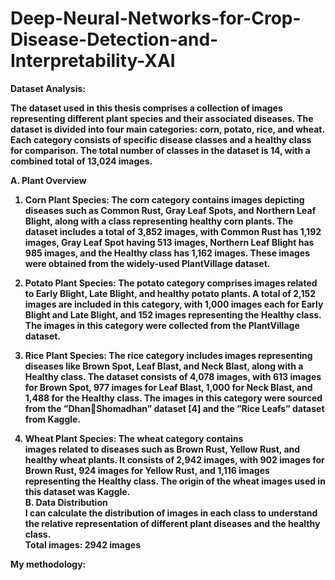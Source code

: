 # Deep-Neural-Networks-for-Crop-Disease-Detection-and-Interpretability-XAI

<strong>Dataset Analysis: <strong> <br>

The dataset used in this thesis comprises a collection of
images representing different plant species and their associated
diseases. The dataset is divided into four main categories:
corn, potato, rice, and wheat. Each category consists of specific
disease classes and a healthy class for comparison. The total
number of classes in the dataset is 14, with a combined total
of 13,024 images.<br>

A. Plant Overview<br>
1) Corn Plant Species: The corn category contains images
depicting diseases such as Common Rust, Gray Leaf Spots, and
Northern Leaf Blight, along with a class representing healthy
corn plants. The dataset includes a total of 3,852 images, with
Common Rust has 1,192 images, Gray Leaf Spot having
513 images, Northern Leaf Blight has 985 images, and
the Healthy class has 1,162 images. These images were
obtained from the widely-used PlantVillage dataset.<br>

2) Potato Plant Species: The potato category comprises
images related to Early Blight, Late Blight, and healthy potato
plants. A total of 2,152 images are included in this category,
with 1,000 images each for Early Blight and Late Blight, and
152 images representing the Healthy class. The images in this
category were collected from the PlantVillage dataset.<br>


3) Rice Plant Species: The rice category includes images
representing diseases like Brown Spot, Leaf Blast, and Neck
Blast, along with a Healthy class. The dataset consists of 4,078
images, with 613 images for Brown Spot, 977 images for Leaf
Blast, 1,000 for Neck Blast, and 1,488 for the Healthy class.
The images in this category were sourced from the ”DhanShomadhan” dataset [4] and the ”Rice Leafs” dataset from
Kaggle.<br>


5) Wheat Plant Species: The wheat category contains<br>
images related to diseases such as Brown Rust, Yellow Rust,
and healthy wheat plants. It consists of 2,942 images, with
902 images for Brown Rust, 924 images for Yellow Rust, and
1,116 images representing the Healthy class. The origin of the
wheat images used in this dataset was Kaggle.<br>
B. Data Distribution<br>
I can calculate the distribution of images in each class
to understand the relative representation of different plant diseases and the healthy class. <br>
Total images: 2942 images

**My methodology:**
